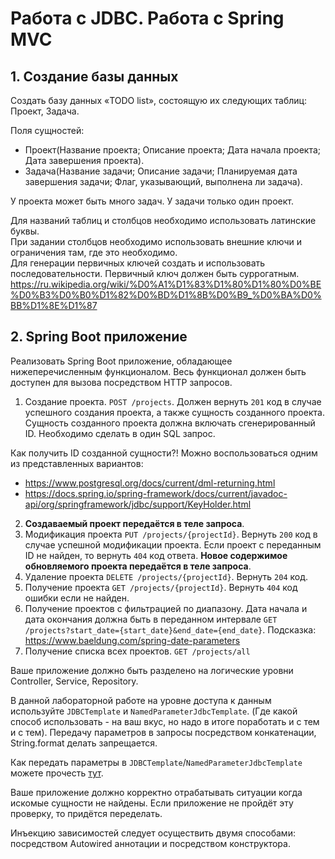 # Работа с JDBC. Работа с Spring MVC
## 1. Создание базы данных
Создать базу данных «TODO list», состоящую их следующих таблиц: Проект, Задача.

Поля сущностей: 
- Проект(Название проекта; Описание проекта; Дата начала проекта; Дата завершения проекта).
- Задача(Название задачи; Описание задачи; Планируемая дата завершения задачи; Флаг, указывающий, выполнена ли задача).

У проекта может быть много задач. У задачи только один проект.

Для названий таблиц и столбцов необходимо использовать латинские буквы.\
При задании столбцов необходимо использовать внешние ключи и ограничения там, где это необходимо. \
Для генерации первичных ключей создать и использовать последовательности.
Первичный ключ должен быть суррогатным. https://ru.wikipedia.org/wiki/%D0%A1%D1%83%D1%80%D1%80%D0%BE%D0%B3%D0%B0%D1%82%D0%BD%D1%8B%D0%B9_%D0%BA%D0%BB%D1%8E%D1%87

## 2. Spring Boot приложение
Реализовать Spring Boot приложение, обладающее нижеперечисленным функционалом. Весь функционал должен быть доступен для вызова посредством HTTP запросов.
1. Создание проекта. `POST /projects`. Должен вернуть `201` код в случае успешного создания проекта, а также сущность созданного проекта.
Сущность созданного проекта должна включать сгенерированный ID. Необходимо сделать в один SQL запрос.

Как получить ID созданной сущности?! Можно воспользоваться одним из представленных вариантов:
- https://www.postgresql.org/docs/current/dml-returning.html
- https://docs.spring.io/spring-framework/docs/current/javadoc-api/org/springframework/jdbc/support/KeyHolder.html

2.   **Создаваемый проект передаётся в теле запроса**.
3. Модификация проекта `PUT /projects/{projectId}`. Вернуть `200` код в случае успешной модификации проекта. Если проект с переданным ID не найден, то вернуть `404` код ответа. **Новое содержимое обновляемого проекта передаётся в теле запроса**.
4. Удаление проекта `DELETE /projects/{projectId}`. Вернуть `204` код.
5. Получение проекта `GET /projects/{projectId}`. Вернуть `404` код ошибки если не найден.
6. Получение проектов с фильтрацией по диапазону. Дата начала и дата окончания должна быть в переданном интервале `GET /projects?start_date={start_date}&end_date={end_date}`. Подсказка: https://www.baeldung.com/spring-date-parameters
7. Получение списка всех проектов. `GET /projects/all`

Ваше приложение должно быть разделено на логические уровни Controller, Service, Repository.

В данной лабораторной работе на уровне доступа к данным используйте `JDBCTemplate` и `NamedParameterJdbcTemplate`. (Где какой способ использовать - на ваш вкус, но надо в итоге поработать и с тем и с тем). Передачу параметров в запросы посредством конкатенации, String.format делать запрещается.

Как передать параметры в `JDBCTemplate`/`NamedParameterJdbcTemplate` можете прочесть [тут](https://docs.spring.io/spring-framework/docs/2.5.0/reference/jdbc.html).

Ваше приложение должно корректно отрабатывать ситуации когда искомые сущности не найдены. Если приложение не пройдёт эту проверку, то придётся переделать.

Инъекцию зависимостей следует осуществить двумя способами: посредством Autowired аннотации и посредством конструктора.
